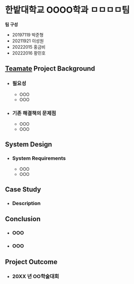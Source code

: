 # 한밭대학교 OOOO학과 ㅁㅁㅁㅁ팀

**팀 구성**
- 20197119 박준형 
- 20211921 이성원
- 20222015 홍금비
- 20222016 황민호

## <u>Teamate</u> Project Background
- ### 필요성
  - OOO
  - OOO
- ### 기존 해결책의 문제점
  - OOO
  - OOO
  
## System Design
  - ### System Requirements
    - OOO
    - OOO
    
## Case Study
  - ### Description
  
  
## Conclusion
  - ### OOO
  - ### OOO
  
## Project Outcome
- ### 20XX 년 OO학술대회 
